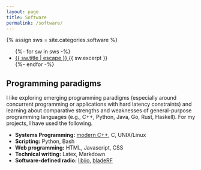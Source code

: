 ```yaml
---
layout: page 
title: Software
permalink: /software/
---
```


<div class="home">
  {% assign sws = site.categories.software %}
  <ul class="post-list">
    {%- for sw in sws -%}
      <li>
        <a class="post-link" href="{{ sw.url | relative_url }}">
          {{ sw.title | escape }}
        </a>
        {{ sw.excerpt }}
      </li>
    {%- endfor -%}
  </ul>
</div>

Programming paradigms
-------------------------------

I like exploring emerging programming paradigms (especially around concurrent programming or applications with hard latency constraints) and learning about comparative strengths and weaknesses of general-purpose programming languages (e.g., C++, Python, Java, Go, Rust, Haskell).  For my projects, I have used the following.

- **Systems Programming:** [modern C++](https://isocpp.github.io/CppCoreGuidelines/CppCoreGuidelines), C, UNIX/Linux
- **Scripting:** Python, Bash
- **Web programming:** HTML, Javascript, CSS
- **Technical writing:** Latex, Markdown
- **Software-defined radio:** [libiio](https://github.com/analogdevicesinc/libiio), [bladeRF](https://nuand.com/bladeRF-doc/libbladeRF/)

